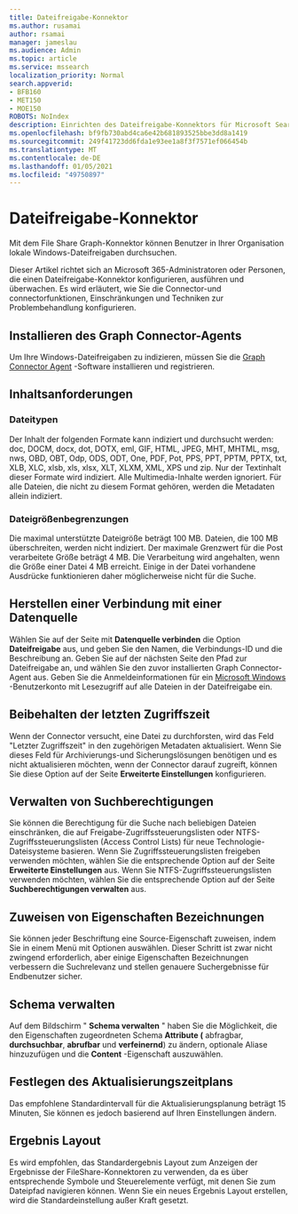 ```yaml
---
title: Dateifreigabe-Konnektor
ms.author: rusamai
author: rsamai
manager: jameslau
ms.audience: Admin
ms.topic: article
ms.service: mssearch
localization_priority: Normal
search.appverid:
- BFB160
- MET150
- MOE150
ROBOTS: NoIndex
description: Einrichten des Dateifreigabe-Konnektors für Microsoft Search
ms.openlocfilehash: bf9fb730abd4ca6e42b681893525bbe3dd8a1419
ms.sourcegitcommit: 249f41723dd6fda1e93ee1a8f3f7571ef066454b
ms.translationtype: MT
ms.contentlocale: de-DE
ms.lasthandoff: 01/05/2021
ms.locfileid: "49750897"
---
```

# <a name="file-share-connector"></a>Dateifreigabe-Konnektor

Mit dem File Share Graph-Konnektor können Benutzer in Ihrer Organisation lokale Windows-Dateifreigaben durchsuchen.

Dieser Artikel richtet sich an Microsoft 365-Administratoren oder Personen, die einen Dateifreigabe-Konnektor konfigurieren, ausführen und überwachen. Es wird erläutert, wie Sie die Connector-und connectorfunktionen, Einschränkungen und Techniken zur Problembehandlung konfigurieren.

## <a name="install-graph-connector-agent"></a>Installieren des Graph Connector-Agents

Um Ihre Windows-Dateifreigaben zu indizieren, müssen Sie die [Graph Connector Agent](on-prem-agent.md) -Software installieren und registrieren.

## <a name="content-requirements"></a>Inhaltsanforderungen

### <a name="file-types"></a>Dateitypen

Der Inhalt der folgenden Formate kann indiziert und durchsucht werden: doc, DOCM, docx, dot, DOTX, eml, GIF, HTML, JPEG, MHT, MHTML, msg, nws, OBD, OBT, Odp, ODS, ODT, One, PDF, Pot, PPS, PPT, PPTM, PPTX, txt, XLB, XLC, xlsb, xls, xlsx, XLT, XLXM, XML, XPS und zip. Nur der Textinhalt dieser Formate wird indiziert. Alle Multimedia-Inhalte werden ignoriert. Für alle Dateien, die nicht zu diesem Format gehören, werden die Metadaten allein indiziert.

### <a name="file-size-limits"></a>Dateigrößenbegrenzungen

Die maximal unterstützte Dateigröße beträgt 100 MB. Dateien, die 100 MB überschreiten, werden nicht indiziert. Der maximale Grenzwert für die Post verarbeitete Größe beträgt 4 MB. Die Verarbeitung wird angehalten, wenn die Größe einer Datei 4 MB erreicht. Einige in der Datei vorhandene Ausdrücke funktionieren daher möglicherweise nicht für die Suche.

## <a name="connect-to-a-data-source"></a>Herstellen einer Verbindung mit einer Datenquelle

Wählen Sie auf der Seite mit **Datenquelle verbinden** die Option **Dateifreigabe** aus, und geben Sie den Namen, die Verbindungs-ID und die Beschreibung an. Geben Sie auf der nächsten Seite den Pfad zur Dateifreigabe an, und wählen Sie den zuvor installierten Graph Connector-Agent aus. Geben Sie die Anmeldeinformationen für ein [Microsoft Windows](https://microsoft.com/windows) -Benutzerkonto mit Lesezugriff auf alle Dateien in der Dateifreigabe ein.

## <a name="preserve-last-access-time"></a>Beibehalten der letzten Zugriffszeit

Wenn der Connector versucht, eine Datei zu durchforsten, wird das Feld "Letzter Zugriffszeit" in den zugehörigen Metadaten aktualisiert. Wenn Sie dieses Feld für Archivierungs-und Sicherungslösungen benötigen und es nicht aktualisieren möchten, wenn der Connector darauf zugreift, können Sie diese Option auf der Seite **Erweiterte Einstellungen** konfigurieren.

## <a name="manage-search-permissions"></a>Verwalten von Suchberechtigungen

Sie können die Berechtigung für die Suche nach beliebigen Dateien einschränken, die auf Freigabe-Zugriffssteuerungslisten oder NTFS-Zugriffssteuerungslisten (Access Control Lists) für neue Technologie-Dateisysteme basieren. Wenn Sie Zugriffssteuerungslisten freigeben verwenden möchten, wählen Sie die entsprechende Option auf der Seite **Erweiterte Einstellungen** aus. Wenn Sie NTFS-Zugriffssteuerungslisten verwenden möchten, wählen Sie die entsprechende Option auf der Seite **Suchberechtigungen verwalten** aus.

## <a name="assign-property-labels"></a>Zuweisen von Eigenschaften Bezeichnungen

Sie können jeder Beschriftung eine Source-Eigenschaft zuweisen, indem Sie in einem Menü mit Optionen auswählen. Dieser Schritt ist zwar nicht zwingend erforderlich, aber einige Eigenschaften Bezeichnungen verbessern die Suchrelevanz und stellen genauere Suchergebnisse für Endbenutzer sicher.

## <a name="manage-schema"></a>Schema verwalten

Auf dem Bildschirm " **Schema verwalten** " haben Sie die Möglichkeit, die den Eigenschaften zugeordneten Schema **Attribute (** abfragbar, **durchsuchbar**, **abrufbar** und **verfeinernd**) zu ändern, optionale Aliase hinzuzufügen und die **Content** -Eigenschaft auszuwählen.

## <a name="set-the-refresh-schedule"></a>Festlegen des Aktualisierungszeitplans

Das empfohlene Standardintervall für die Aktualisierungsplanung beträgt 15 Minuten, Sie können es jedoch basierend auf Ihren Einstellungen ändern.

## <a name="result-layout"></a>Ergebnis Layout

Es wird empfohlen, das Standardergebnis Layout zum Anzeigen der Ergebnisse der FileShare-Konnektoren zu verwenden, da es über entsprechende Symbole und Steuerelemente verfügt, mit denen Sie zum Dateipfad navigieren können. Wenn Sie ein neues Ergebnis Layout erstellen, wird die Standardeinstellung außer Kraft gesetzt.
